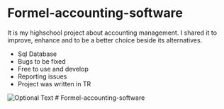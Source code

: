 # Formel-accounting-software
It is my highschool project about accounting management. I shared it to improve, enhance and to be a better choice beside its alternatives.

+ Sql Database
+ Bugs to be fixed
+ Free to use and develop
+ Reporting issues
+ Project was written in TR

![Optional Text](../master/Screen.PNG)
#   F o r m e l - a c c o u n t i n g - s o f t w a r e  
 
